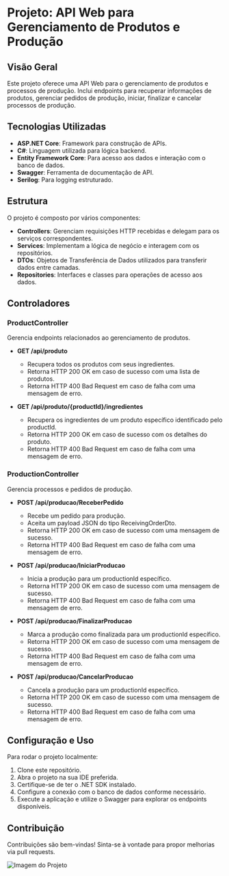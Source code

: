 # Projeto: API Web para Gerenciamento de Produtos e Produção

## Visão Geral
Este projeto oferece uma API Web para o gerenciamento de produtos e processos de produção. Inclui endpoints para recuperar informações de produtos, gerenciar pedidos de produção, iniciar, finalizar e cancelar processos de produção.

## Tecnologias Utilizadas
- **ASP.NET Core**: Framework para construção de APIs.
- **C#**: Linguagem utilizada para lógica backend.
- **Entity Framework Core**: Para acesso aos dados e interação com o banco de dados.
- **Swagger**: Ferramenta de documentação de API.
- **Serilog**: Para logging estruturado.

## Estrutura
O projeto é composto por vários componentes:
- **Controllers**: Gerenciam requisições HTTP recebidas e delegam para os serviços correspondentes.
- **Services**: Implementam a lógica de negócio e interagem com os repositórios.
- **DTOs**: Objetos de Transferência de Dados utilizados para transferir dados entre camadas.
- **Repositories**: Interfaces e classes para operações de acesso aos dados.

## Controladores

### ProductController
Gerencia endpoints relacionados ao gerenciamento de produtos.

- **GET /api/produto**
  - Recupera todos os produtos com seus ingredientes.
  - Retorna HTTP 200 OK em caso de sucesso com uma lista de produtos.
  - Retorna HTTP 400 Bad Request em caso de falha com uma mensagem de erro.

- **GET /api/produto/{productId}/ingredientes**
  - Recupera os ingredientes de um produto específico identificado pelo productId.
  - Retorna HTTP 200 OK em caso de sucesso com os detalhes do produto.
  - Retorna HTTP 400 Bad Request em caso de falha com uma mensagem de erro.

### ProductionController
Gerencia processos e pedidos de produção.

- **POST /api/producao/ReceberPedido**
  - Recebe um pedido para produção.
  - Aceita um payload JSON do tipo ReceivingOrderDto.
  - Retorna HTTP 200 OK em caso de sucesso com uma mensagem de sucesso.
  - Retorna HTTP 400 Bad Request em caso de falha com uma mensagem de erro.

- **POST /api/producao/IniciarProducao**
  - Inicia a produção para um productionId específico.
  - Retorna HTTP 200 OK em caso de sucesso com uma mensagem de sucesso.
  - Retorna HTTP 400 Bad Request em caso de falha com uma mensagem de erro.

- **POST /api/producao/FinalizarProducao**
  - Marca a produção como finalizada para um productionId específico.
  - Retorna HTTP 200 OK em caso de sucesso com uma mensagem de sucesso.
  - Retorna HTTP 400 Bad Request em caso de falha com uma mensagem de erro.

- **POST /api/producao/CancelarProducao**
  - Cancela a produção para um productionId específico.
  - Retorna HTTP 200 OK em caso de sucesso com uma mensagem de sucesso.
  - Retorna HTTP 400 Bad Request em caso de falha com uma mensagem de erro.

## Configuração e Uso
Para rodar o projeto localmente:

1. Clone este repositório.
2. Abra o projeto na sua IDE preferida.
3. Certifique-se de ter o .NET SDK instalado.
4. Configure a conexão com o banco de dados conforme necessário.
5. Execute a aplicação e utilize o Swagger para explorar os endpoints disponíveis.

## Contribuição
Contribuições são bem-vindas! Sinta-se à vontade para propor melhorias via pull requests.

![Imagem do Projeto](https://github.com/user-attachments/assets/9d67a6f6-5da1-4138-9fb7-bb332ab2eceb)
